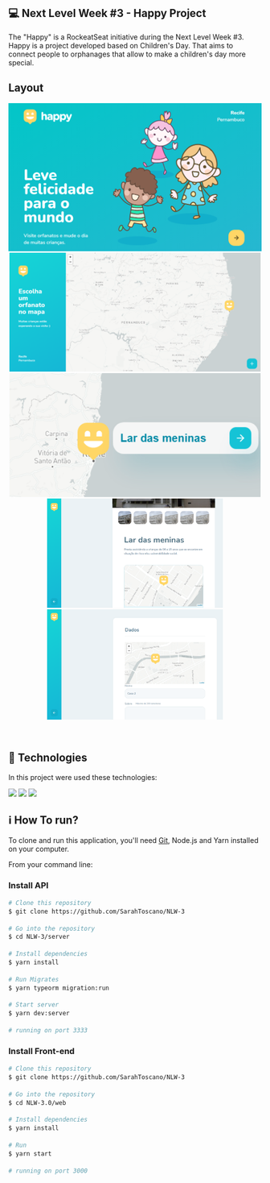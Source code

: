 ## 💻 Next Level Week #3 - Happy Project

The "Happy" is a RockeatSeat initiative during the Next Level Week #3.
Happy is a project developed based on Children's Day. 
That aims to connect people to orphanages that allow to make a children's day more special.

## Layout 

<p align="center">
  <img alt="Landing page" src="./layout/landing.png" width="600">  <br/>
  <img alt="Landing page" src="./layout/map.png" width="500">
  <img alt="Landing page" src="./layout/lar.png" width="500"> <br/>
  <img alt="Landing page" src="./layout/descricao.png" width="350"> 
  <img alt="Landing page" src="./layout/cadastro.png" width="350">
</p>

<br>



## 🚀 Technologies

In this project were used these technologies:

<code><img height="25" src="https://img.shields.io/badge/Node.js-43853D?style=for-the-badge&logo=node.js&logoColor=white"></code>
<code><img height="25" src="https://img.shields.io/badge/React-20232A?style=for-the-badge&logo=react&logoColor=61DAFB"></code> 
<code><img height="25" src="https://img.shields.io/badge/TypeScript-007ACC?style=for-the-badge&logo=typescript&logoColor=white"></code> 


## :information_source: How To run?

To clone and run this application, you'll need [Git](https://git-scm.com), Node.js and Yarn installed on your computer.



From your command line:

### Install API 

```bash
# Clone this repository
$ git clone https://github.com/SarahToscano/NLW-3

# Go into the repository
$ cd NLW-3/server

# Install dependencies
$ yarn install

# Run Migrates
$ yarn typeorm migration:run

# Start server
$ yarn dev:server

# running on port 3333
```

### Install Front-end

```bash
# Clone this repository
$ git clone https://github.com/SarahToscano/NLW-3

# Go into the repository
$ cd NLW-3.0/web

# Install dependencies
$ yarn install

# Run
$ yarn start

# running on port 3000
```


